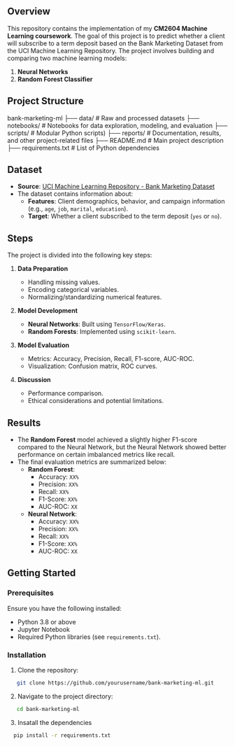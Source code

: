 ## Overview
This repository contains the implementation of my **CM2604 Machine Learning coursework**. The goal of this project is to predict whether a client will subscribe to a term deposit based on the Bank Marketing Dataset from the UCI Machine Learning Repository. The project involves building and comparing two machine learning models:
1. **Neural Networks**
2. **Random Forest Classifier**

## Project Structure

bank-marketing-ml
├── data/                 # Raw and processed datasets 
├── notebooks/            # Notebooks for data exploration, modeling, and evaluation
├── scripts/              # Modular Python scripts)
├── reports/              # Documentation, results, and other project-related files
├── README.md             # Main project description
├── requirements.txt      # List of Python dependencies

## Dataset
- **Source**: [UCI Machine Learning Repository - Bank Marketing Dataset](https://archive.ics.uci.edu/ml/datasets/Bank+Marketing)
- The dataset contains information about:
  - **Features**: Client demographics, behavior, and campaign information (e.g., `age`, `job`, `marital`, `education`).
  - **Target**: Whether a client subscribed to the term deposit (`yes` or `no`).

## Steps
The project is divided into the following key steps:

1. **Data Preparation**
   - Handling missing values.
   - Encoding categorical variables.
   - Normalizing/standardizing numerical features.

2. **Model Development**
   - **Neural Networks**: Built using `TensorFlow/Keras`.
   - **Random Forests**: Implemented using `scikit-learn`.

3. **Model Evaluation**
   - Metrics: Accuracy, Precision, Recall, F1-score, AUC-ROC.
   - Visualization: Confusion matrix, ROC curves.

4. **Discussion**
   - Performance comparison.
   - Ethical considerations and potential limitations.

## Results
- The **Random Forest** model achieved a slightly higher F1-score compared to the Neural Network, but the Neural Network showed better performance on certain imbalanced metrics like recall.
- The final evaluation metrics are summarized below:
  - **Random Forest**:
    - Accuracy: `XX%`
    - Precision: `XX%`
    - Recall: `XX%`
    - F1-Score: `XX%`
    - AUC-ROC: `XX`
  - **Neural Network**:
    - Accuracy: `XX%`
    - Precision: `XX%`
    - Recall: `XX%`
    - F1-Score: `XX%`
    - AUC-ROC: `XX`

## Getting Started
### Prerequisites
Ensure you have the following installed:
- Python 3.8 or above
- Jupyter Notebook
- Required Python libraries (see `requirements.txt`).

### Installation
1. Clone the repository:
```bash
   git clone https://github.com/yourusername/bank-marketing-ml.git
```
2. Navigate to the project directory:
```bash
   cd bank-marketing-ml
```
3. Insatall the dependencies
```bash
  pip install -r requirements.txt
```   


